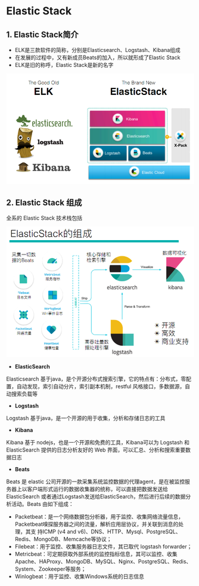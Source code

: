 # Elastic Stack

## 1. Elastic Stack简介

- ELK是三款软件的简称，分别是Elasticsearch、Logstash、Kibana组成
- 在发展的过程中，又有新成员Beats的加入，所以就形成了Elastic Stack
- ELK是旧的称呼，Elastic Stack是新的名字

![ELK软件结构图](images/20191016090841387_31297.png)

## 2. Elastic Stack 组成

全系的 Elastic Stack 技术栈包括

![Elastic Stack技术栈组成结构图](images/20191016090912542_3620.png)

- **ElasticSearch**

Elasticsearch 基于java，是个开源分布式搜索引擎，它的特点有：分布式，零配置，自动发现，索引自动分片，索引副本机制，restful 风格接口，多数据源，自动搜索负载等

- **Logstash**

Logstash 基于java，是一个开源的用于收集，分析和存储日志的工具

- **Kibana**

Kibana 基于 nodejs，也是一个开源和免费的工具，Kibana可以为 Logstash 和 ElasticSearch 提供的日志分析友好的 Web 界面，可以汇总、分析和搜索重要数据日志

- **Beats**

Beats 是 elastic 公司开源的一款采集系统监控数据的代理agent，是在被监控服务器上以客户端形式运行的数据收集器的统称，可以直接把数据发送给ElasticSearch 或者通过Logstash发送给ElasticSearch，然后进行后续的数据分析活动。Beats 由如下组成：

- Packetbeat：是一个网络数据包分析器，用于监控、收集网络流量信息，Packetbeat嗅探服务器之间的流量，解析应用层协议，并关联到消息的处理，其支 持ICMP (v4 and v6)、DNS、HTTP、Mysql、PostgreSQL、Redis、MongoDB、Memcache等协议；
- Filebeat：用于监控、收集服务器日志文件，其已取代 logstash forwarder；
- Metricbeat：可定期获取外部系统的监控指标信息，其可以监控、收集 Apache、HAProxy、MongoDB、MySQL、Nginx、PostgreSQL、Redis、System、Zookeeper等服务；
- Winlogbeat：用于监控、收集Windows系统的日志信息


